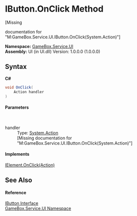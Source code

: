 # IButton.OnClick Method 
 

\[Missing <summary> documentation for "M:GameBox.Service.UI.IButton.OnClick(System.Action)"\]

**Namespace:**&nbsp;<a href="6561cbd8-2bda-7a52-d42a-1887a2a36ffd">GameBox.Service.UI</a><br />**Assembly:**&nbsp;UI (in UI.dll) Version: 1.0.0.0 (1.0.0.0)

## Syntax

**C#**<br />
``` C#
void OnClick(
	Action handler
)
```


#### Parameters
&nbsp;<dl><dt>handler</dt><dd>Type: <a href="http://msdn2.microsoft.com/zh-cn/library/bb534741" target="_blank">System.Action</a><br />\[Missing <param name="handler"/> documentation for "M:GameBox.Service.UI.IButton.OnClick(System.Action)"\]</dd></dl>

#### Implements
<a href="644aec6c-e9f2-139f-3682-777071add3a6">IElement.OnClick(Action)</a><br />

## See Also


#### Reference
<a href="fc6e050c-8149-fba5-a305-d3a6c67e3da0">IButton Interface</a><br /><a href="6561cbd8-2bda-7a52-d42a-1887a2a36ffd">GameBox.Service.UI Namespace</a><br />